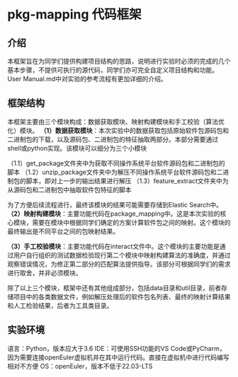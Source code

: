 # pkg-mapping 代码框架

## 介绍
本框架旨在为同学们提供构建项目结构的思路，说明进行实验时必须的完成的几个基本步骤，不提供可执行的源代码，同学们亦可完全自定义项目结构和功能。User Manual.md中对实验的参考流程有更加详细的介绍。

## 框架结构
本框架主要由三个模块构成：数据获取模块、映射构建模块和手工校验（算法优化）模块。
**（1）数据获取模块**：本次实验中的数据获取包括原始软件包源码包和二进制包的下载，以及源码包、二进制包的特征抽取两部分。本部分需要通过shell或python实现。该模块可以细分为三个小模块

（1.1）get_package文件夹中为获取不同操作系统平台软件源码包和二进制包的脚本
（1.2）unzip_package文件夹中为解压不同操作系统平台软件源码包和二进制包的脚本，即对上一步的输出结果进行解压
（1.3）feature_extract文件夹中为从源码包和二进制包中抽取软件包特征的脚本

为了方便后续流程进行，最终该模块的结果可能需要存储到Elastic Search中。
**（2）映射构建模块**：主要功能代码在package_mapping中。这是本次实验的核心模块，需要在模块中根据同学们确定的方案计算软件包之间的映射。这个模块的最终输出是不同平台之间的包映射结果。

**（3）手工校验模块**：主要功能代码在interact文件中。这个模块的主要功能是通过用户自行组织的测试数据检验现行第二个模块中映射构建算法的准确度，并通过观察错误情况，为修正第二部分的匹配算法提供指导。该部分可根据同学们的需求进行取舍，并非必须模块。

除了以上三个模块，框架中还有其他组成部分，包括data目录和util目录，前者存储项目中的各类数据文件，例如解压处理后的软件包名列表、最终的映射计算结果和人工检验结果，后者为工具类目录。

## 实验环境
语言：Python，版本应大于3.6
IDE：可使用SSH功能的VS Code或PyCharm，因为需要连接openEuler虚拟机并在其中运行代码。直接在虚拟机中进行代码编写相对不方便
OS：openEuler，版本不低于22.03-LTS 